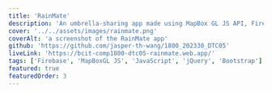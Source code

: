 ```yaml
---
title: 'RainMate'
description: 'An umbrella-sharing app made using MapBox GL JS API, Firebase and Firestore. Designed with Figma, implemented with HTML, CSS and JavaScript.'
cover: '../../assets/images/rainmate.png'
coverAlt: 'a screenshot of the RainMate app'
github: 'https://github.com/jasper-th-wang/1800_202330_DTC05'
liveLink: 'https://bcit-comp1800-dtc05-rainmate.web.app/'
tags: ['Firebase', 'MapBoxGL JS', 'JavaScript', 'jQuery', 'Bootstrap']
featured: true
featuredOrder: 3
---
```

